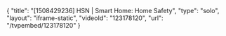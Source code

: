 {
    "title": "[1508429236] HSN | Smart Home: Home Safety",
    "type": "solo",
    "layout": "iframe-static",
    "videoId": "123178120",
    "url": "\/tvpembed\/123178120"
}